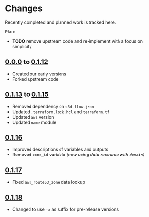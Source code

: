 # Changes
Recently completed and planned work is tracked here.

Plan:
- **TODO** remove upstream code and re-implement with a focus on simplicity

## [0.0.0](.) to [0.1.12](.)
- Created our early versions
- Forked upstream code

## [0.1.13](.) to [0.1.15](.)
- Removed dependency on `s3d-flow-json`
- Updated `.terraform.lock.hcl` and `terraform.tf`
- Updated `aws` version
- Updated `name` module

## [0.1.16](.)
- Improved descriptions of variables and outputs
- Removed `zone_id` variable _(now using data resource with `domain`)_

## [0.1.17](.)
- Fixed `aws_route53_zone` data lookup

## [0.1.18](.)
- Changed to use `-x` as suffix for pre-release versions

